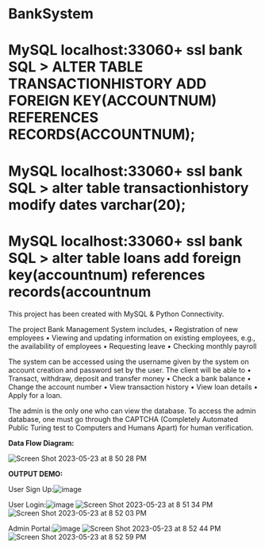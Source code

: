 # BankSystem
# MySQL  localhost:33060+ ssl  bank  SQL > ALTER TABLE TRANSACTIONHISTORY ADD FOREIGN KEY(ACCOUNTNUM) REFERENCES RECORDS(ACCOUNTNUM);
# MySQL  localhost:33060+ ssl  bank  SQL > alter table transactionhistory modify dates varchar(20);
# MySQL  localhost:33060+ ssl  bank  SQL > alter table loans add foreign key(accountnum) references records(accountnum

This project has been created with MySQL & Python Connectivity. 

The project Bank Management System includes,
•	Registration of new employees
•	 Viewing and updating information on existing employees, e.g., the availability of employees 
•	Requesting leave 
•	Checking monthly payroll

The system can be accessed using the username given by the system on account creation and password set by the user. The client will be able to
•	Transact, withdraw, deposit and transfer money 
•	Check a bank balance
•	Change the account number 
•	View transaction history
•	View loan details 
•	Apply for a loan. 

The admin is the only one who can view the database. To access the admin database, one must go through the CAPTCHA (Completely Automated Public Turing test to Computers and Humans Apart) for human verification.

**Data Flow Diagram:**

![Screen Shot 2023-05-23 at 8 50 28 PM](https://github.com/aisha-sk/BankSystem/assets/85010415/f0f2ef57-521f-4b42-8cec-75dd1f9bcdab)

**OUTPUT DEMO:**

User Sign Up:![image](https://github.com/aisha-sk/BankSystem/assets/85010415/58942075-f5cb-4499-8c93-75ac15dda673)

User Login:![image](https://github.com/aisha-sk/BankSystem/assets/85010415/d3f53875-d298-456e-b9e8-e28ec98b62f4)
![Screen Shot 2023-05-23 at 8 51 34 PM](https://github.com/aisha-sk/BankSystem/assets/85010415/c8521e09-61a7-470b-8c63-bd8e52f681fc)
![Screen Shot 2023-05-23 at 8 52 03 PM](https://github.com/aisha-sk/BankSystem/assets/85010415/c370fc77-293f-4537-b634-ceee7ade44c8)

Admin Portal:![image](https://github.com/aisha-sk/BankSystem/assets/85010415/01a1c653-78cd-452c-b208-98086442c57e)
![Screen Shot 2023-05-23 at 8 52 44 PM](https://github.com/aisha-sk/BankSystem/assets/85010415/0d444a1a-bf0d-4a5d-859b-f8c34b7fb1a6)
![Screen Shot 2023-05-23 at 8 52 59 PM](https://github.com/aisha-sk/BankSystem/assets/85010415/dd2554e4-3a24-42c0-960d-49f4cd0b951c)




